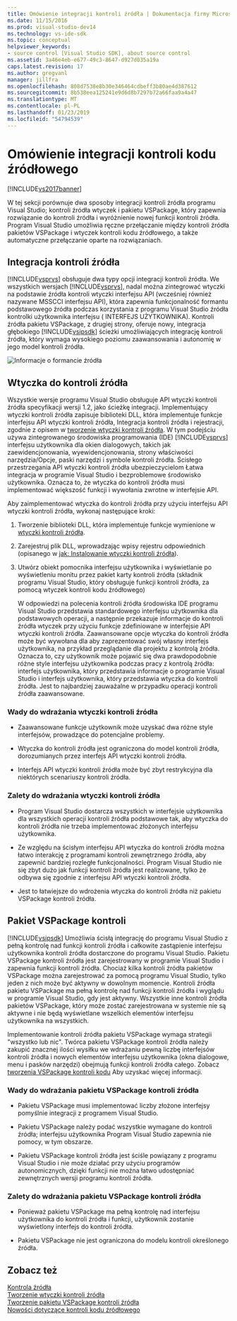 ```yaml
---
title: Omówienie integracji kontroli źródła | Dokumentacja firmy Microsoft
ms.date: 11/15/2016
ms.prod: visual-studio-dev14
ms.technology: vs-ide-sdk
ms.topic: conceptual
helpviewer_keywords:
- source control [Visual Studio SDK], about source control
ms.assetid: 3a46e4eb-e677-49c3-8647-d927d035a19a
caps.latest.revision: 17
ms.author: gregvanl
manager: jillfra
ms.openlocfilehash: 808d7538e8b30e346464cdbeff3b80ae4d387612
ms.sourcegitcommit: 8b538eea125241e9d6d8b7297b72a66faa9a4a47
ms.translationtype: MT
ms.contentlocale: pl-PL
ms.lasthandoff: 01/23/2019
ms.locfileid: "54794539"
---
```

# <a name="source-control-integration-overview"></a>Omówienie integracji kontroli kodu źródłowego
[!INCLUDE[vs2017banner](../../includes/vs2017banner.md)]

W tej sekcji porównuje dwa sposoby integracji kontroli źródła programu Visual Studio; kontroli źródła wtyczek i pakietu VSPackage, który zapewnia rozwiązanie do kontroli źródła i wyróżnienie nowej funkcji kontroli źródła. Program Visual Studio umożliwia ręczne przełączanie między kontroli źródła pakietów VSPackage i wtyczek kontroli kodu źródłowego, a także automatyczne przełączanie oparte na rozwiązaniach.  
  
## <a name="source-control-integration"></a>Integracja kontroli źródła  
 [!INCLUDE[vsprvs](../../includes/vsprvs-md.md)] obsługuje dwa typy opcji integracji kontroli źródła. We wszystkich wersjach [!INCLUDE[vsprvs](../../includes/vsprvs-md.md)], nadal można zintegrować wtyczki na podstawie źródła kontroli wtyczki interfejsu API (wcześniej również nazywane MSSCCI interfejsu API), która zapewnia funkcjonalność formantu podstawowego źródła podczas korzystania z programu Visual Studio źródła kontrolki użytkownika interfejsu ( INTERFEJS UŻYTKOWNIKA). Kontroli źródła pakietu VSPackage, z drugiej strony, oferuje nowy, integracja głębokiego [!INCLUDE[vsipsdk](../../includes/vsipsdk-md.md)] ścieżki umożliwiających integrację kontroli źródła, który wymaga wysokiego poziomu zaawansowania i autonomię w jego model kontroli źródła.  
  
 ![Informacje o formancie źródła](../../extensibility/internals/media/sourcectnrloverview.gif "SourceCtnrlOverview")  
  
## <a name="source-control-plug-in"></a>Wtyczka do kontroli źródła  
 Wszystkie wersje programu Visual Studio obsługuje API wtyczki kontroli źródła specyfikacji wersji 1.2, jako ścieżkę integracji. Implementujący wtyczki kontroli źródła zapisuje biblioteki DLL, która implementuje funkcje interfejsu API wtyczki kontroli źródła, Integracja kontroli źródła i rejestracji, zgodnie z opisem w [tworzenie wtyczki kontroli źródła](../../extensibility/internals/creating-a-source-control-plug-in.md). W tym podejściu używa zintegrowanego środowiska programowania (IDE) [!INCLUDE[vsprvs](../../includes/vsprvs-md.md)] interfejsu użytkownika dla okien dialogowych, takich jak zaewidencjonowania, wyewidencjonowania, strony właściwości narzędzia/Opcje, paski narzędzi i symbole kontroli źródła. Ścisłego przestrzegania API wtyczki kontroli źródła ubezpieczycielom Łatwa integracja w programie Visual Studio i bezproblemowe środowisko użytkownika. Oznacza to, że wtyczka do kontroli źródła musi implementować większość funkcji i wywołania zwrotne w interfejsie API.  
  
 Aby zaimplementować wtyczka do kontroli źródła przy użyciu interfejsu API wtyczki kontroli źródła, wykonaj następujące kroki:  
  
1. Tworzenie biblioteki DLL, która implementuje funkcje wymienione w [wtyczki kontroli źródła](../../extensibility/source-control-plug-ins.md).  
  
2. Zarejestruj plik DLL, wprowadzając wpisy rejestru odpowiednich (opisanego w [jak: Instalowanie wtyczki kontroli źródła](../../extensibility/internals/how-to-install-a-source-control-plug-in.md)).  
  
3. Utwórz obiekt pomocnika interfejsu użytkownika i wyświetlanie po wyświetleniu monitu przez pakiet karty kontroli źródła (składnik programu Visual Studio, który obsługuje funkcji kontroli źródła, za pomocą wtyczek kontroli kodu źródłowego)  
  
   W odpowiedzi na polecenia kontroli źródła środowiska IDE programu Visual Studio przedstawia standardowego interfejsu użytkownika dla podstawowych operacji, a następnie przekazuje informacje do kontroli źródła wtyczek przy użyciu funkcje zdefiniowane w interfejsie API wtyczki kontroli źródła. Zaawansowane opcje wtyczka do kontroli źródła może być wywołana dla aby zaprezentować swój własny interfejs użytkownika, na przykład przeglądanie dla projektu z kontrolą źródła. Oznacza to, czy użytkownik może pojawić się dwa prawdopodobnie różne style interfejsu użytkownika podczas pracy z kontrolą źródła: interfejs użytkownika, który przedstawia informacje o programie Visual Studio i interfejs użytkownika, który przedstawia wtyczka do kontroli źródła. Jest to najbardziej zauważalne w przypadku operacji kontroli źródła zaawansowane.  
  
### <a name="drawbacks-to-implementing-a-source-control-plug-in"></a>Wady do wdrażania wtyczki kontroli źródła  
  
-   Zaawansowane funkcje użytkownik może uzyskać dwa różne style interfejsów, prowadzące do potencjalne problemy.  
  
-   Wtyczka do kontroli źródła jest ograniczona do model kontroli źródła, dorozumianych przez interfejs API wtyczki kontroli źródła.  
  
-   Interfejs API wtyczki kontroli źródła może być zbyt restrykcyjna dla niektórych scenariuszy kontroli źródła.  
  
### <a name="advantages-to-implementing-a-source-control-plug-in"></a>Zalety do wdrażania wtyczki kontroli źródła  
  
-   Program Visual Studio dostarcza wszystkich w interfejsie użytkownika dla wszystkich operacji kontroli źródła podstawowe tak, aby wtyczka do kontroli źródła nie trzeba implementować złożonych interfejsu użytkownika.  
  
-   Ze względu na ścisłym interfejsu API wtyczka do kontroli źródła można łatwo interakcję z programami kontroli zewnętrznego źródła, aby zapewnić bardziej rozległe funkcjonalności. Program Visual Studio nie się zbyt dużo jak funkcji kontroli źródła jest realizowane, tylko że odbywa się zgodnie z interfejsu API wtyczki kontroli źródła.  
  
-   Jest to łatwiejsze do wdrożenia wtyczka do kontroli źródła niż pakietu VSPackage kontroli źródła.  
  
## <a name="source-control-vspackage"></a>Pakiet VSPackage kontroli  
 [!INCLUDE[vsipsdk](../../includes/vsipsdk-md.md)] Umożliwia ścisłą integrację do programu Visual Studio z pełną kontrolę nad funkcji kontroli źródła i całkowite zastąpienie interfejsu użytkownika kontroli źródła dostarczone do programu Visual Studio. Pakietu VSPackage kontroli źródła jest zarejestrowany w programie Visual Studio i zapewnia funkcji kontroli źródła. Chociaż kilka kontroli źródła pakietów VSPackage można zarejestrować za pomocą programu Visual Studio, tylko jeden z nich może być aktywny w dowolnym momencie. Kontroli źródła pakietu VSPackage ma pełną kontrolę nad funkcji kontroli źródła i wyglądu w programie Visual Studio, gdy jest aktywny. Wszystkie inne kontroli źródła pakietów VSPackage, który może zostać zarejestrowana w systemie nie są aktywne i nie będą wyświetlane wszelkich elementów interfejsu użytkownika na wszystkich.  
  
 Implementowanie kontroli źródła pakietu VSPackage wymaga strategii "wszystko lub nic". Twórca pakietu VSPackage kontroli źródła należy zakupić znacznej ilości wysiłku we wdrażaniu pewną liczbę interfejsów kontroli źródła i nowych elementów interfejsu użytkownika (okna dialogowe, menu i pasków narzędzi) obejmują funkcji kontroli źródła całego. Zobacz [tworzenia VSPackage kontroli kodu](../../extensibility/internals/creating-a-source-control-vspackage.md) Aby uzyskać więcej informacji.  
  
### <a name="drawbacks-to-implementing-a-source-control-vspackage"></a>Wady do wdrażania pakietu VSPackage kontroli źródła  
  
-   Pakietu VSPackage musi implementować liczby złożone interfejsy pomyślnie integracji z programem Visual Studio.  
  
-   Pakietu VSPackage należy podać wszystkie wymagane do kontroli źródła; interfejsu użytkownika Program Visual Studio zapewnia nie pomocy, w tym obszarze.  
  
-   Pakietu VSPackage kontroli źródła jest ściśle powiązany z programu Visual Studio i nie może działać przy użyciu programów autonomicznych, dzięki funkcji nie można łatwo udostępniać zewnętrznych wersji programu kontroli źródła.  
  
### <a name="advantages-to-implementing-a-source-control-vspackage"></a>Zalety do wdrażania pakietu VSPackage kontroli źródła  
  
-   Ponieważ pakietu VSPackage ma pełną kontrolę nad interfejsu użytkownika do kontroli źródła i funkcji, użytkownik zostanie wyświetlony interfejs do kontroli źródła.  
  
-   Pakietu VSPackage nie jest ograniczona do modelu kontroli określonego źródła.  
  
## <a name="see-also"></a>Zobacz też  
 [Kontrola źródła](../../extensibility/internals/source-control.md)   
 [Tworzenie wtyczki kontroli źródła](../../extensibility/internals/creating-a-source-control-plug-in.md)   
 [Tworzenie pakietu VSPackage kontroli źródła](../../extensibility/internals/creating-a-source-control-vspackage.md)   
 [Nowości dotyczące kontroli kodu źródłowego](../../extensibility/internals/what-s-new-in-source-control.md)
